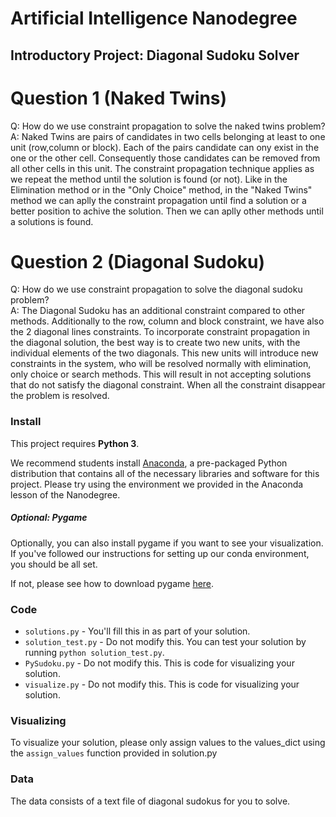 # Artificial Intelligence Nanodegree
## Introductory Project: Diagonal Sudoku Solver

# Question 1 (Naked Twins)
Q: How do we use constraint propagation to solve the naked twins problem?  
A: Naked Twins are pairs of candidates in two cells belonging at least to one unit
(row,column or block). Each of the pairs candidate can ony exist in the one or the other cell. 
Consequently those candidates can be removed from all other cells in this unit. 
The constraint propagation technique applies as we repeat the method until the solution is found (or not). 
Like in the Elimination method or in the "Only Choice" method, in the "Naked Twins" method we can aplly the 
constraint propagation until find a solution or a better position to achive the solution. Then we can aplly
other methods until a solutions is found. 

# Question 2 (Diagonal Sudoku)
Q: How do we use constraint propagation to solve the diagonal sudoku problem?  
A: The Diagonal Sudoku has an additional constraint compared to other methods. Additionally to the row, column 
and block constraint, we have also the 2 diagonal lines constraints. 
To incorporate constraint propagation in the diagonal solution, the best way is to create two new units, 
with the individual elements of the two diagonals. This new units will introduce new constraints in the system, 
who will be resolved normally with elimination, only choice or search methods.
This will result in not accepting solutions that do not satisfy the diagonal constraint. When all the 
constraint disappear the problem is resolved.  


### Install

This project requires **Python 3**.

We recommend students install [Anaconda](https://www.continuum.io/downloads), a pre-packaged Python distribution that contains all of the necessary libraries and software for this project. 
Please try using the environment we provided in the Anaconda lesson of the Nanodegree.

##### Optional: Pygame

Optionally, you can also install pygame if you want to see your visualization. If you've followed our instructions for setting up our conda environment, you should be all set.

If not, please see how to download pygame [here](http://www.pygame.org/download.shtml).

### Code

* `solutions.py` - You'll fill this in as part of your solution.
* `solution_test.py` - Do not modify this. You can test your solution by running `python solution_test.py`.
* `PySudoku.py` - Do not modify this. This is code for visualizing your solution.
* `visualize.py` - Do not modify this. This is code for visualizing your solution.

### Visualizing

To visualize your solution, please only assign values to the values_dict using the ```assign_values``` function provided in solution.py

### Data

The data consists of a text file of diagonal sudokus for you to solve.